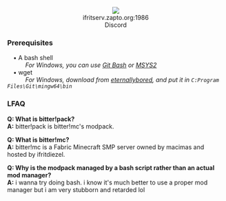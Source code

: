 <p align=center><img src="https://i.imgur.com/8IE4b3i.png"><br>
ifritserv.zapto.org:1986<br>
<a src="https://discord.gg/BVCx4jYafb">Discord</a><p>

### Prerequisites
 • A bash shell<br>
   *For Windows, you can use [Git Bash](https://git-scm.com) or [MSYS2](https://www.msys2.org)*<br>
 • wget<br>
   *For Windows, download from [eternallybored](https://eternallybored.org/misc/wget/), and put it in `C:Program Files\Git\mingw64\bin`*

### LFAQ
**Q: What is bitter!pack?**<br>
**A:** bitter!pack is bitter!mc's modpack.

**Q: What is bitter!mc?**<br>
**A:** bitter!mc is a Fabric Minecraft SMP server owned by macimas and hosted by ifritdiezel.

**Q: Why is the modpack managed by a bash script rather than an actual mod manager?**<br>
**A:** i wanna try doing bash. i know it's much better to use a proper mod manager but i am very stubborn and retarded lol

